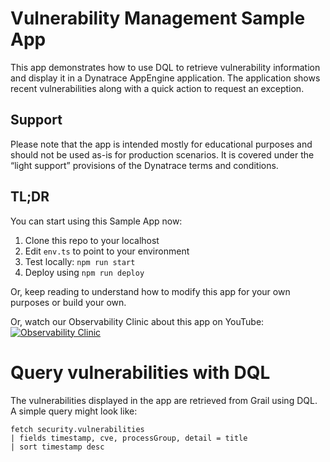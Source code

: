 # Vulnerability Management Sample App

This app demonstrates how to use DQL to retrieve vulnerability information and display it in a Dynatrace AppEngine application.
The application shows recent vulnerabilities along with a quick action to request an exception.

## Support
Please note that the app is intended mostly for educational purposes and should not be used as-is for production scenarios. It is covered under the “light support” provisions of the Dynatrace terms and conditions.

## TL;DR
You can start using this Sample App now:
1. Clone this repo to your localhost
2. Edit `env.ts` to point to your environment
3. Test locally: `npm run start`
4. Deploy using `npm run deploy`

Or, keep reading to understand how to modify this app for your own purposes or build your own.

Or, watch our Observability Clinic about this app on YouTube:
[![Observability Clinic](src/assets/observability_clinic.png 'Observability Clinic')](https://www.youtube.com/watch?v=0cbdymD_2tc)

# Query vulnerabilities with DQL

The vulnerabilities displayed in the app are retrieved from Grail using DQL. A simple query might look like:

```
fetch security.vulnerabilities
| fields timestamp, cve, processGroup, detail = title
| sort timestamp desc
```
